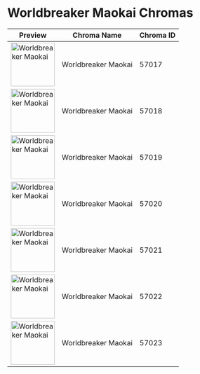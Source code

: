 # Worldbreaker Maokai Chromas

| Preview | Chroma Name | Chroma ID |
|---|---|---|
| <img src='https://raw.communitydragon.org/latest/plugins/rcp-be-lol-game-data/global/default/v1/champion-chroma-images/57/57017.png' alt='Worldbreaker Maokai' width='100'> | Worldbreaker Maokai | 57017 |
| <img src='https://raw.communitydragon.org/latest/plugins/rcp-be-lol-game-data/global/default/v1/champion-chroma-images/57/57018.png' alt='Worldbreaker Maokai' width='100'> | Worldbreaker Maokai | 57018 |
| <img src='https://raw.communitydragon.org/latest/plugins/rcp-be-lol-game-data/global/default/v1/champion-chroma-images/57/57019.png' alt='Worldbreaker Maokai' width='100'> | Worldbreaker Maokai | 57019 |
| <img src='https://raw.communitydragon.org/latest/plugins/rcp-be-lol-game-data/global/default/v1/champion-chroma-images/57/57020.png' alt='Worldbreaker Maokai' width='100'> | Worldbreaker Maokai | 57020 |
| <img src='https://raw.communitydragon.org/latest/plugins/rcp-be-lol-game-data/global/default/v1/champion-chroma-images/57/57021.png' alt='Worldbreaker Maokai' width='100'> | Worldbreaker Maokai | 57021 |
| <img src='https://raw.communitydragon.org/latest/plugins/rcp-be-lol-game-data/global/default/v1/champion-chroma-images/57/57022.png' alt='Worldbreaker Maokai' width='100'> | Worldbreaker Maokai | 57022 |
| <img src='https://raw.communitydragon.org/latest/plugins/rcp-be-lol-game-data/global/default/v1/champion-chroma-images/57/57023.png' alt='Worldbreaker Maokai' width='100'> | Worldbreaker Maokai | 57023 |
